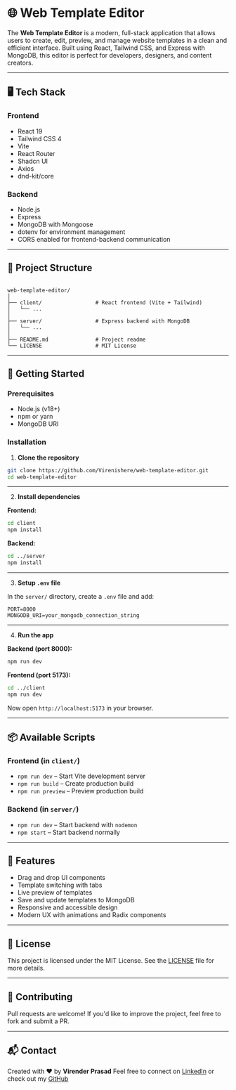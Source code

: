 
# 🌐 Web Template Editor

The **Web Template Editor** is a modern, full-stack application that allows users to create, edit, preview, and manage website templates in a clean and efficient interface. Built using React, Tailwind CSS, and Express with MongoDB, this editor is perfect for developers, designers, and content creators.

---

## 🖥️ Tech Stack

### Frontend

- React 19
- Tailwind CSS 4
- Vite
- React Router
- Shadcn UI 
- Axios
- dnd-kit/core

### Backend

- Node.js
- Express
- MongoDB with Mongoose
- dotenv for environment management
- CORS enabled for frontend-backend communication

---

## 📂 Project Structure

```

web-template-editor/
│
├── client/                 # React frontend (Vite + Tailwind)
│   └── ...
│
├── server/                 # Express backend with MongoDB
│   └── ...
│
├── README.md               # Project readme
└── LICENSE                 # MIT License

````

---

## 🚀 Getting Started

### Prerequisites

- Node.js (v18+)
- npm or yarn
- MongoDB URI

### Installation

1. **Clone the repository**

```bash
git clone https://github.com/Virenishere/web-template-editor.git
cd web-template-editor
````

---

2. **Install dependencies**

**Frontend:**

```bash
cd client
npm install
```

**Backend:**

```bash
cd ../server
npm install
```

---

3. **Setup `.env` file**

In the `server/` directory, create a `.env` file and add:

```
PORT=8000
MONGODB_URI=your_mongodb_connection_string
```

---

4. **Run the app**

**Backend (port 8000):**

```bash
npm run dev
```

**Frontend (port 5173):**

```bash
cd ../client
npm run dev
```

Now open `http://localhost:5173` in your browser.

---

## 📦 Available Scripts

### Frontend (in `client/`)

* `npm run dev` – Start Vite development server
* `npm run build` – Create production build
* `npm run preview` – Preview production build

### Backend (in `server/`)

* `npm run dev` – Start backend with `nodemon`
* `npm start` – Start backend normally

---

## 🧪 Features

* Drag and drop UI components
* Template switching with tabs
* Live preview of templates
* Save and update templates to MongoDB
* Responsive and accessible design
* Modern UX with animations and Radix components

---

## 📃 License

This project is licensed under the MIT License.
See the [LICENSE](./LICENSE) file for more details.

---

## 🤝 Contributing

Pull requests are welcome! If you'd like to improve the project, feel free to fork and submit a PR.

---

## 📬 Contact

Created with ❤️ by **Virender Prasad**
Feel free to connect on [LinkedIn](https://www.linkedin.com/in/virenderprasad) or check out my [GitHub](https://github.com/Virenishere)




